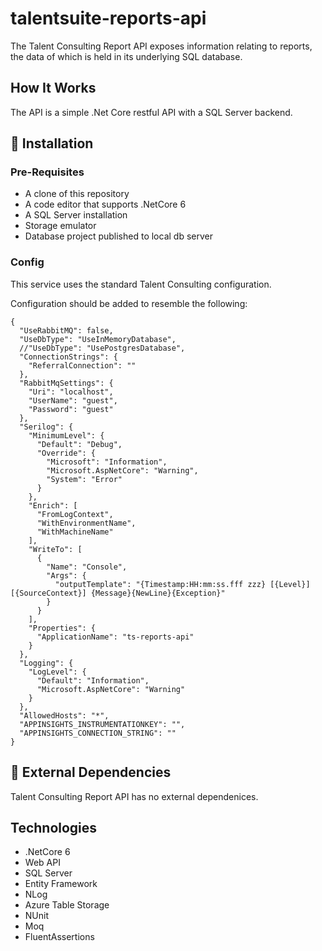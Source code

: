 # talentsuite-reports-api

The Talent Consulting Report API exposes information relating to reports, the data of which is held in its underlying SQL database.


## How It Works

The API is a simple .Net Core restful API with a SQL Server backend.


## 🚀 Installation

### Pre-Requisites

* A clone of this repository
* A code editor that supports .NetCore 6
* A SQL Server installation
* Storage emulator
* Database project published to local db server

### Config

This service uses the standard Talent Consulting configuration.

Configuration should be added to resemble the following:

```
{
  "UseRabbitMQ": false,
  "UseDbType": "UseInMemoryDatabase",
  //"UseDbType": "UsePostgresDatabase",
  "ConnectionStrings": {
    "ReferralConnection": ""
  },
  "RabbitMqSettings": {
    "Uri": "localhost",
    "UserName": "guest",
    "Password": "guest"
  },
  "Serilog": {
    "MinimumLevel": {
      "Default": "Debug",
      "Override": {
        "Microsoft": "Information",
        "Microsoft.AspNetCore": "Warning",
        "System": "Error"
      }
    },
    "Enrich": [
      "FromLogContext",
      "WithEnvironmentName",
      "WithMachineName"
    ],
    "WriteTo": [
      {
        "Name": "Console",
        "Args": {
          "outputTemplate": "{Timestamp:HH:mm:ss.fff zzz} [{Level}] [{SourceContext}] {Message}{NewLine}{Exception}"
        }
      }
    ],
    "Properties": {
      "ApplicationName": "ts-reports-api"
    }
  },
  "Logging": {
    "LogLevel": {
      "Default": "Information",
      "Microsoft.AspNetCore": "Warning"
    }
  },
  "AllowedHosts": "*",
  "APPINSIGHTS_INSTRUMENTATIONKEY": "",
  "APPINSIGHTS_CONNECTION_STRING": ""
}
```



## 🔗 External Dependencies

Talent Consulting Report API has no external dependenices.

## Technologies

* .NetCore 6
* Web API
* SQL Server
* Entity Framework
* NLog
* Azure Table Storage
* NUnit
* Moq
* FluentAssertions

